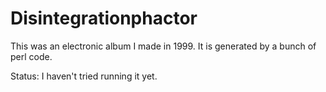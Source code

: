 Disintegrationphactor
=====================

This was an electronic album I made in 1999. It is generated by a bunch of perl code.

Status: I haven't tried running it yet.
